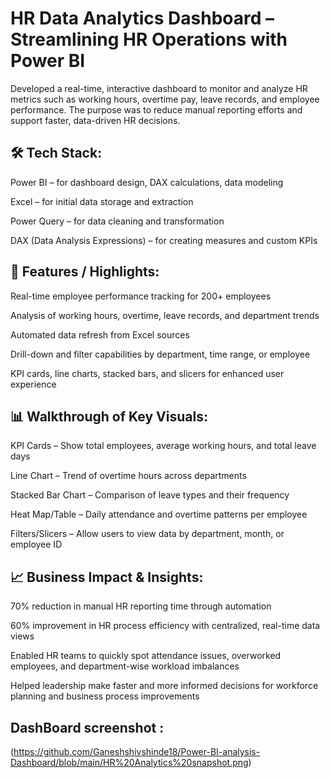 # HR Data Analytics Dashboard – Streamlining HR Operations with Power BI
Developed a real-time, interactive dashboard to monitor and analyze HR metrics such as working hours, overtime pay, leave records, and employee performance. The purpose was to reduce manual reporting efforts and support faster, data-driven HR decisions.


## 🛠 Tech Stack:
Power BI – for dashboard design, DAX calculations, data modeling

Excel – for initial data storage and extraction

Power Query – for data cleaning and transformation

DAX (Data Analysis Expressions) – for creating measures and custom KPIs



## 🌟 Features / Highlights:
Real-time employee performance tracking for 200+ employees

Analysis of working hours, overtime, leave records, and department trends

Automated data refresh from Excel sources

Drill-down and filter capabilities by department, time range, or employee

KPI cards, line charts, stacked bars, and slicers for enhanced user experience


## 📊 Walkthrough of Key Visuals:
KPI Cards – Show total employees, average working hours, and total leave days

Line Chart – Trend of overtime hours across departments

Stacked Bar Chart – Comparison of leave types and their frequency

Heat Map/Table – Daily attendance and overtime patterns per employee

Filters/Slicers – Allow users to view data by department, month, or employee ID


## 📈 Business Impact & Insights:
70% reduction in manual HR reporting time through automation

60% improvement in HR process efficiency with centralized, real-time data views

Enabled HR teams to quickly spot attendance issues, overworked employees, and department-wise workload imbalances

Helped leadership make faster and more informed decisions for workforce planning and business process improvements


##  DashBoard screenshot : 
  (https://github.com/Ganeshshivshinde18/Power-BI-analysis-Dashboard/blob/main/HR%20Analytics%20snapshot.png)
























